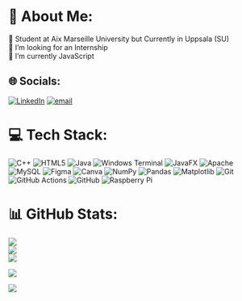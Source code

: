 # 💫 About Me:
🏫 Student at Aix Marseille University but Currently in Uppsala (SU) <br>🤝 I’m looking for an Internship <br>🌱 I’m currently JavaScript 


## 🌐 Socials:
[![LinkedIn](https://img.shields.io/badge/LinkedIn-%230077B5.svg?logo=linkedin&logoColor=white)](https://www.linkedin.com/in/ilann-stefanovitch-5ab638293/)
[![email](https://img.shields.io/badge/Email-D14836?logo=gmail&logoColor=white)](mailto:ilann.stefanovitch@etu.univ-amu.fr) 

# 💻 Tech Stack:
![C++](https://img.shields.io/badge/c++-%2300599C.svg?style=plastic&logo=c%2B%2B&logoColor=white) ![HTML5](https://img.shields.io/badge/html5-%23E34F26.svg?style=plastic&logo=html5&logoColor=white) ![Java](https://img.shields.io/badge/java-%23ED8B00.svg?style=plastic&logo=openjdk&logoColor=white) ![Windows Terminal](https://img.shields.io/badge/Windows%20Terminal-%234D4D4D.svg?style=plastic&logo=windows-terminal&logoColor=white) ![JavaFX](https://img.shields.io/badge/javafx-%23FF0000.svg?style=plastic&logo=javafx&logoColor=white) ![Apache](https://img.shields.io/badge/apache-%23D42029.svg?style=plastic&logo=apache&logoColor=white) ![MySQL](https://img.shields.io/badge/mysql-4479A1.svg?style=plastic&logo=mysql&logoColor=white) ![Figma](https://img.shields.io/badge/figma-%23F24E1E.svg?style=plastic&logo=figma&logoColor=white) ![Canva](https://img.shields.io/badge/Canva-%2300C4CC.svg?style=plastic&logo=Canva&logoColor=white) ![NumPy](https://img.shields.io/badge/numpy-%23013243.svg?style=plastic&logo=numpy&logoColor=white) ![Pandas](https://img.shields.io/badge/pandas-%23150458.svg?style=plastic&logo=pandas&logoColor=white) ![Matplotlib](https://img.shields.io/badge/Matplotlib-%23ffffff.svg?style=plastic&logo=Matplotlib&logoColor=black) ![Git](https://img.shields.io/badge/git-%23F05033.svg?style=plastic&logo=git&logoColor=white) ![GitHub Actions](https://img.shields.io/badge/github%20actions-%232671E5.svg?style=plastic&logo=githubactions&logoColor=white) ![GitHub](https://img.shields.io/badge/github-%23121011.svg?style=plastic&logo=github&logoColor=white) ![Raspberry Pi](https://img.shields.io/badge/-Raspberry_Pi-C51A4A?style=plastic&logo=Raspberry-Pi)
# 📊 GitHub Stats:
![](https://github-readme-stats.vercel.app/api?username=STEFANOVITCH-Ilann-24019037&theme=dark&hide_border=false&include_all_commits=true&count_private=true)<br/>
![](https://nirzak-streak-stats.vercel.app/?user=STEFANOVITCH-Ilann-24019037&theme=dark&hide_border=false)<br/>
![](https://github-readme-stats.vercel.app/api/top-langs/?username=STEFANOVITCH-Ilann-24019037&theme=dark&hide_border=false&include_all_commits=true&count_private=true&layout=compact)

![](https://quotes-github-readme.vercel.app/api?type=vetical&theme=gruvbox)

[![](https://visitcount.itsvg.in/api?id=STEFANOVITCH-Ilann-24019037&icon=5&color=0)](https://visitcount.itsvg.in)

<!-- Proudly created with GPRM ( https://gprm.itsvg.in ) the best for me  -->
